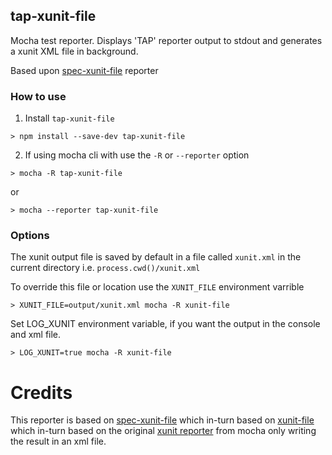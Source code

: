 ## tap-xunit-file
Mocha test reporter. Displays 'TAP' reporter output to stdout and generates a xunit XML file in background.

Based upon [spec-xunit-file](https://github.com/cybo42/spec-xunit-file) reporter



### How to use

1. Install `tap-xunit-file`
```
> npm install --save-dev tap-xunit-file
```

2. If using mocha cli with use the `-R` or `--reporter` option
```
> mocha -R tap-xunit-file
```
or
```
> mocha --reporter tap-xunit-file
```


### Options
The xunit output file is saved by default in a file called `xunit.xml` in the current directory i.e.  `process.cwd()/xunit.xml`

To override this file or location use the `XUNIT_FILE` environment varrible

```
> XUNIT_FILE=output/xunit.xml mocha -R xunit-file
```

Set LOG_XUNIT environment variable, if you want the output in the console and xml file.

```
> LOG_XUNIT=true mocha -R xunit-file
```

# Credits
This reporter is based on [spec-xunit-file](https://github.com/cybo42/spec-xunit-file) which in-turn based on
[xunit-file](https://github.com/peerigon/xunit-file) which in-turn based on
the original [xunit reporter](https://github.com/visionmedia/mocha/blob/master/lib/reporters/xunit.js) from mocha only writing the result in an xml file.
